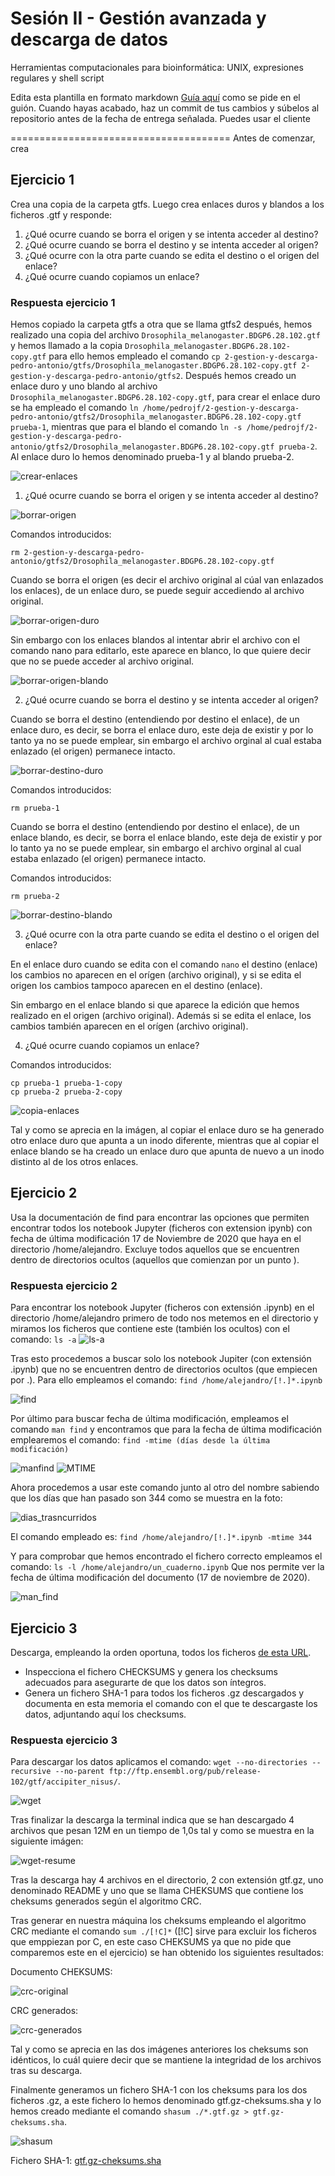 # Sesión II - Gestión avanzada y descarga de datos
Herramientas computacionales para bioinformática: UNIX, expresiones regulares y shell script

Edita esta plantilla en formato markdown [Guía aquí](https://guides.github.com/features/mastering-markdown/) como se pide en el guión. 
Cuando hayas acabado, haz un commit de tus cambios y súbelos al repositorio antes de la fecha de entrega señalada. 
Puedes usar el cliente 

======================================
Antes de comenzar, crea


## Ejercicio 1
Crea una copia de la carpeta gtfs. Luego crea enlaces duros y blandos a los ficheros .gtf y responde:

1. ¿Qué ocurre cuando se borra el origen y se intenta acceder al destino?
2. ¿Qué ocurre cuando se borra el destino y se intenta acceder al origen?
3. ¿Qué ocurre con la otra parte cuando se edita el destino o el origen del enlace?
4. ¿Qué ocurre cuando copiamos un enlace?

### Respuesta ejercicio 1

Hemos copiado la carpeta gtfs a otra que se llama gtfs2 después, hemos realizado una copia del archivo `Drosophila_melanogaster.BDGP6.28.102.gtf` y hemos llamado a la copia `Drosophila_melanogaster.BDGP6.28.102-copy.gtf` para ello hemos empleado el comando `cp 2-gestion-y-descarga-pedro-antonio/gtfs/Drosophila_melanogaster.BDGP6.28.102-copy.gtf 2-gestion-y-descarga-pedro-antonio/gtfs2`. Después hemos creado un enlace duro y uno blando al archivo `Drosophila_melanogaster.BDGP6.28.102-copy.gtf`, para crear el enlace duro se ha empleado el comando `ln /home/pedrojf/2-gestion-y-descarga-pedro-antonio/gtfs2/Drosophila_melanogaster.BDGP6.28.102-copy.gtf prueba-1`, mientras que para el blando el comando `ln -s /home/pedrojf/2-gestion-y-descarga-pedro-antonio/gtfs2/Drosophila_melanogaster.BDGP6.28.102-copy.gtf prueba-2`. Al enlace duro lo hemos denominado prueba-1 y al blando prueba-2. 

![crear-enlaces](images/crear-enlaces.jpg)

1. ¿Qué ocurre cuando se borra el origen y se intenta acceder al destino?

![borrar-origen](images/borrar-origen.png)

Comandos introducidos:

`rm 2-gestion-y-descarga-pedro-antonio/gtfs2/Drosophila_melanogaster.BDGP6.28.102-copy.gtf`

Cuando se borra el origen (es decir el archivo original al cúal van enlazados los enlaces), de un enlace duro, se puede seguir accediendo al archivo original.

![borrar-origen-duro](images/borrar-origen-duro.png)

Sin embargo con los enlaces blandos al intentar abrir el archivo con el comando nano para editarlo, este aparece en blanco, lo que quiere decir que no se puede acceder al archivo original.

![borrar-origen-blando](images/borrar-origen-blando.png)

2. ¿Qué ocurre cuando se borra el destino y se intenta acceder al origen?

Cuando se borra el destino (entendiendo por destino el enlace), de un enlace duro, es decir, se borra el enlace duro, este deja de existir y por lo tanto ya no se puede emplear, sin embargo el archivo orginal al cual estaba enlazado (el origen) permanece intacto.

![borrar-destino-duro](images/borrar-destino-duro.jpg)

Comandos introducidos:

`rm prueba-1`

Cuando se borra el destino (entendiendo por destino el enlace), de un enlace blando, es decir, se borra el enlace blando, este deja de existir y por lo tanto ya no se puede emplear, sin embargo el archivo orginal al cual estaba enlazado (el origen) permanece intacto.

Comandos introducidos:

`rm prueba-2`

![borrar-destino-blando](images/borrar-destino-blando.jpg)

3. ¿Qué ocurre con la otra parte cuando se edita el destino o el origen del enlace?

En el enlace duro cuando se edita con el comando `nano` el destino (enlace) los cambios no aparecen en el orígen (archivo original), y si se edita el origen los cambios tampoco aparecen en el destino (enlace).

Sin embargo en el enlace blando si que aparece la edición que hemos realizado en el origen (archivo original). Además si se edita el enlace, los cambios también aparecen en el orígen (archivo original).

4. ¿Qué ocurre cuando copiamos un enlace?

Comandos introducidos:

`cp prueba-1 prueba-1-copy`\
`cp prueba-2 prueba-2-copy`

![copia-enlaces](images/copia-enlaces.png)

Tal y como se aprecia en la imágen, al copiar el enlace duro se ha generado otro enlace duro que apunta a un inodo diferente, mientras que al copiar el enlace blando se ha creado un enlace duro que apunta de nuevo a un inodo distinto al de los otros enlaces.

## Ejercicio 2
Usa la documentación de find para encontrar las opciones que permiten encontrar todos los notebook Jupyter (ficheros con extension ipynb) con fecha de última modificación 17 de Noviembre de 2020 que haya en el directorio /home/alejandro. Excluye todos aquellos que se encuentren dentro de directorios ocultos (aquellos que comienzan por un punto ).




### Respuesta ejercicio 2
Para encontrar los notebook Jupyter (ficheros con extensión .ipynb) en el directorio /home/alejandro primero de todo nos metemos en el directorio y miramos los ficheros que contiene este (también los ocultos) con el comando: `ls -a`
![ls-a](images/ls-a.PNG)


Tras esto procedemos a buscar solo los notebook Jupiter (con extensión .ipynb) que no se encuentren dentro de directorios ocultos (que empiecen por .). Para ello empleamos el comando: 
`find /home/alejandro/[!.]*.ipynb`

![find](images/find.PNG)


Por último para buscar fecha de última modificación, empleamos el comando `man find` y encontramos que para la fecha de última modificación emplearemos el comando: 
`find -mtime (días desde la última modificación)`

![manfind](images/manfind.png)
![MTIME](images/MTIME.PNG)

Ahora procedemos a usar este comando junto al otro del nombre sabiendo que los días que han pasado son 344 como se muestra en la foto:

![dias_trasncurridos](images/dias_trasncurridos.PNG)

El comando empleado es:
`find /home/alejandro/[!.]*.ipynb -mtime 344`

Y para comprobar que hemos encontrado el fichero correcto empleamos el comando:
`ls -l /home/alejandro/un_cuaderno.ipynb`
Que nos permite ver la fecha de última modificación del documento (17 de noviembre de 2020). 

![man_find](images/man_find.PNG)


## Ejercicio 3
Descarga, empleando la orden oportuna, todos los ficheros [de esta URL](ftp://ftp.ensembl.org/pub/release-102/gtf/accipiter_nisus/). 
- Inspecciona el fichero CHECKSUMS y genera los checksums adecuados para asegurarte de que los datos son íntegros. 
- Genera un fichero SHA-1 para todos los ficheros .gz descargados y documenta en esta memoria el comando con el que te descargaste los datos, adjuntando aquí los checksums. 


### Respuesta ejercicio 3

Para descargar los datos aplicamos el comando:
`wget --no-directories --recursive --no-parent ftp://ftp.ensembl.org/pub/release-102/gtf/accipiter_nisus/`.

![wget](images/wget.jpg)

Tras finalizar la descarga la terminal indica que se han descargado 4 archivos que pesan 12M en un tiempo de 1,0s tal y como se muestra en la siguiente imágen:

![wget-resume](images/wget-resume.jpg)

Tras la descarga hay 4 archivos en el directorio, 2 con extensión gtf.gz, uno denominado README y uno que se llama CHEKSUMS que contiene los cheksums generados según el algoritmo CRC.

Tras generar en nuestra máquina los cheksums empleando el algoritmo CRC mediante el comando `sum ./[!C]*` ([!C] sirve para excluir los ficheros que emppiezan por C, en este caso CHEKSUMS ya que no pide que comparemos este en el ejercicio) se han obtenido los siguientes resultados:

Documento CHEKSUMS:

![crc-original](images/crc-original.PNG)

CRC generados:

![crc-generados](images/crc-generado.PNG)

Tal y como se aprecia en las dos imágenes anteriores los cheksums son idénticos, lo cuál quiere decir que se mantiene la integridad de los archivos tras su descarga.

Finalmente generamos un fichero SHA-1 con los cheksums para los dos ficheros .gz, a este fichero lo hemos denominado gtf.gz-cheksums.sha y lo hemos creado mediante el comando `shasum ./*.gtf.gz > gtf.gz-cheksums.sha`.

![shasum](images/shasum.PNG)

Fichero SHA-1: [gtf.gz-cheksums.sha](documents/gtf.gz-cheksums.sha)
